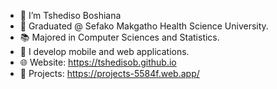 - 👋 I’m Tshediso Boshiana
- 🏫 Graduated @ Sefako Makgatho Health Science University.
- 📚 Majored in Computer Sciences and Statistics.
- 👀 I develop mobile and web applications. 
- 🌐 Website: https://tshedisob.github.io
- 📜 Projects: https://projects-5584f.web.app/

<!---
TshedisoB/TshedisoB is a ✨ special ✨ repository because its `README.md` (this file) appears on your GitHub profile.
You can click the Preview link to take a look at your changes.
--->

